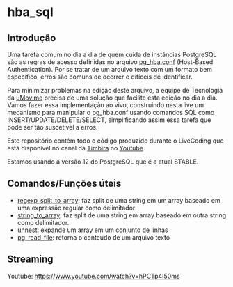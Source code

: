 # hba_sql

## Introdução
Uma tarefa comum no dia a dia de quem cuida de instâncias PostgreSQL são as regras de acesso definidas no arquivo [pg_hba.conf](https://www.postgresql.org/docs/current/auth-pg-hba-conf.html) (Host-Based Authentication). Por se tratar de um arquivo texto com um formato bem específico, erros são comuns de ocorrer e difíceis de identificar.

Para minimizar problemas na edição deste arquivo, a equipe de Tecnologia da [uMov.me](https://www.umov.me) precisa de uma solução que facilite esta edição no dia a dia. Vamos fazer essa implementação ao vivo, construindo nesta live um mecanismo para manipular o pg_hba.conf usando comandos SQL como INSERT/UPDATE/DELETE/SELECT, simplificando assim essa tarefa que pode ser tão suscetível a erros. 

Este repositório contém todo o código produzido durante o LiveCoding que está disponível no canal da [Timbira](https://www.timbira.com.br) no [Youtube](https://www.youtube.com/c/timbira).

Estamos usando a versão 12 do PostgreSQL que é a atual STABLE.

## Comandos/Funções úteis

* [regexp_split_to_array](https://www.postgresql.org/docs/12/functions-string.html#FUNCTIONS-STRING-OTHER): faz split de uma string em um array baseado em uma expressão regular como delimitador
* [string_to_array](https://www.postgresql.org/docs/12/functions-array.html#ARRAY-FUNCTIONS-TABLE): faz split de uma string em array baseado em outra string como delimitador.
* [unnest](https://www.postgresql.org/docs/12/functions-array.html#ARRAY-FUNCTIONS-TABLE): expande um array em um conjunto de linhas
* [pg_read_file](https://www.postgresql.org/docs/12/functions-admin.html#FUNCTIONS-ADMIN-GENFILE-TABLE): retorna o conteúdo de um arquivo texto

## Streaming

Youtube: https://www.youtube.com/watch?v=hPCTp4I50ms
